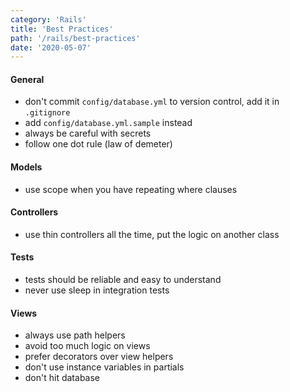 ```yaml
---
category: 'Rails'
title: 'Best Practices'
path: '/rails/best-practices'
date: '2020-05-07'
---
```


#### General

- don't commit `config/database.yml` to version control, add it in `.gitignore`
- add `config/database.yml.sample` instead
- always be careful with secrets
- follow one dot rule (law of demeter)

#### Models

- use scope when you have repeating where clauses

#### Controllers

- use thin controllers all the time, put the logic on another class

#### Tests

- tests should be reliable and easy to understand
- never use sleep in integration tests

#### Views

- always use path helpers
- avoid too much logic on views
- prefer decorators over view helpers
- don't use instance variables in partials
- don't hit database
